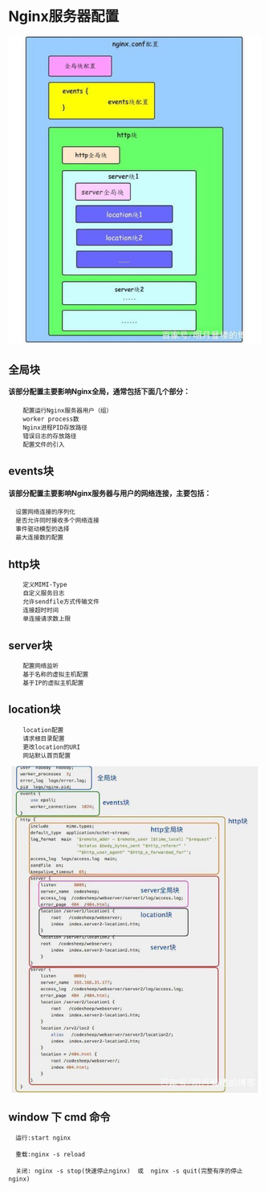 # Nginx服务器配置

  ![image](https://github.com/Kaaden/font-MD/blob/master/1.jpg)
  
  ## 全局块
     
  
  #### 该部分配置主要影响Nginx全局，通常包括下面几个部分：
	 
	    配置运行Nginx服务器用户（组）
		worker process数
		Nginx进程PID存放路径
		错误日志的存放路径
		配置文件的引入
		
  ## events块
	
  #### 该部分配置主要影响Nginx服务器与用户的网络连接，主要包括：
	  
	  设置网络连接的序列化
	  是否允许同时接收多个网络连接
	  事件驱动模型的选择
	  最大连接数的配置
			
	
  ##  http块
	   
	    定义MIMI-Type
		自定义服务日志
		允许sendfile方式传输文件
		连接超时时间
		单连接请求数上限
		
  ## server块
	
		配置网络监听
		基于名称的虚拟主机配置
		基于IP的虚拟主机配置
		
  ## location块
	
	    location配置
		请求根目录配置
		更改location的URI
		网站默认首页配置
		
  ![image](https://github.com/Kaaden/font-MD/blob/master/2.jpg)
	
  ## window 下 cmd 命令
   
      运行:start nginx
	  
	  重载:nginx -s reload
	  
	  关闭: nginx -s stop(快速停止nginx)  或  nginx -s quit(完整有序的停止nginx)
	  
	  
	